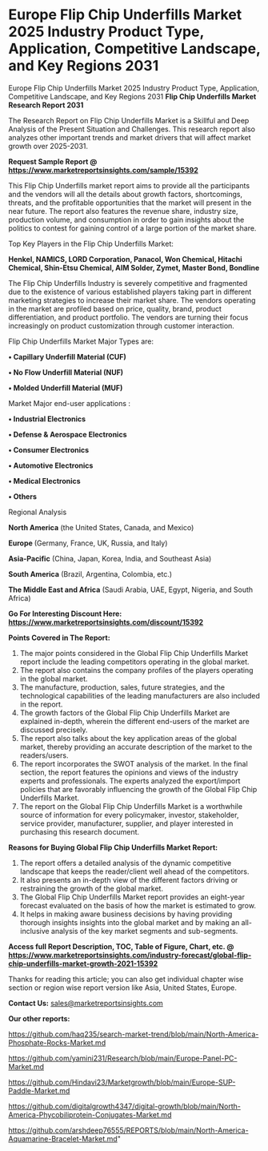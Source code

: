 # Europe Flip Chip Underfills Market 2025 Industry Product Type, Application, Competitive Landscape, and Key Regions 2031
Europe Flip Chip Underfills Market 2025 Industry Product Type, Application, Competitive Landscape, and Key Regions 2031
<strong>Flip Chip Underfills Market Research Report 2031</strong>

The Research Report on Flip Chip Underfills Market is a Skillful and Deep Analysis of the Present Situation and Challenges. This research report also analyzes other important trends and market drivers that will affect market growth over 2025-2031.

<strong>Request Sample Report @ <a href=https://www.marketreportsinsights.com/sample/15392>https://www.marketreportsinsights.com/sample/15392</a></strong>

This Flip Chip Underfills market report aims to provide all the participants and the vendors will all the details about growth factors, shortcomings, threats, and the profitable opportunities that the market will present in the near future. The report also features the revenue share, industry size, production volume, and consumption in order to gain insights about the politics to contest for gaining control of a large portion of the market share.

Top Key Players in the Flip Chip Underfills Market:

<strong>Henkel, NAMICS, LORD Corporation, Panacol, Won Chemical, Hitachi Chemical, Shin-Etsu Chemical, AIM Solder, Zymet, Master Bond, Bondline</strong>

The Flip Chip Underfills Industry is severely competitive and fragmented due to the existence of various established players taking part in different marketing strategies to increase their market share. The vendors operating in the market are profiled based on price, quality, brand, product differentiation, and product portfolio. The vendors are turning their focus increasingly on product customization through customer interaction.

Flip Chip Underfills Market Major Types are:

<strong>• Capillary Underfill Material (CUF)

• No Flow Underfill Material (NUF)

• Molded Underfill Material (MUF)</strong>

Market Major end-user applications :

<strong>• Industrial Electronics

• Defense & Aerospace Electronics

• Consumer Electronics

• Automotive Electronics

• Medical Electronics

• Others</strong>

Regional Analysis

</u><strong><b>North America</b></strong> (the United States, Canada, and Mexico)

<strong><b>Europe </b></strong>(Germany, France, UK, Russia, and Italy)

<strong><b>Asia-Pacific</b></strong> (China, Japan, Korea, India, and Southeast Asia)

<strong><b>South America</b></strong> (Brazil, Argentina, Colombia, etc.)

<strong><b>The Middle East and Africa</b></strong> (Saudi Arabia, UAE, Egypt, Nigeria, and South Africa)

<strong>Go For Interesting Discount Here: <a href=https://www.marketreportsinsights.com/discount/15392>https://www.marketreportsinsights.com/discount/15392</a></strong>

<strong>Points Covered in The Report:</strong>
<ol>
  <li>The major points considered in the Global Flip Chip Underfills Market report include the leading competitors operating in the global market.</li>
  <li>The report also contains the company profiles of the players operating in the global market.</li>
  <li>The manufacture, production, sales, future strategies, and the technological capabilities of the leading manufacturers are also included in the report.</li>
  <li>The growth factors of the Global Flip Chip Underfills Market are explained in-depth, wherein the different end-users of the market are discussed precisely.</li>
  <li>The report also talks about the key application areas of the global market, thereby providing an accurate description of the market to the readers/users.</li>
  <li>The report incorporates the SWOT analysis of the market. In the final section, the report features the opinions and views of the industry experts and professionals. The experts analyzed the export/import policies that are favorably influencing the growth of the Global Flip Chip Underfills Market.</li>
  <li>The report on the Global Flip Chip Underfills Market is a worthwhile source of information for every policymaker, investor, stakeholder, service provider, manufacturer, supplier, and player interested in purchasing this research document.</li>
</ol>
<strong>Reasons for Buying Global Flip Chip Underfills Market Report:</strong>

<ol>
  <li>The report offers a detailed analysis of the dynamic competitive landscape that keeps the reader/client well ahead of the competitors.</li>
  <li>It also presents an in-depth view of the different factors driving or restraining the growth of the global market.</li>
  <li>The Global Flip Chip Underfills Market report provides an eight-year forecast evaluated on the basis of how the market is estimated to grow.</li>
  <li>It helps in making aware business decisions by having providing thorough insights insights into the global market and by making an all-inclusive analysis of the key market segments and sub-segments.</li>
</ol>
<strong>Access full Report Description, TOC, Table of Figure, Chart, etc. @ <a href=https://www.marketreportsinsights.com/industry-forecast/global-flip-chip-underfills-market-growth-2021-15392>https://www.marketreportsinsights.com/industry-forecast/global-flip-chip-underfills-market-growth-2021-15392</a></strong>


Thanks for reading this article; you can also get individual chapter wise section or region wise report version like Asia, United States, Europe.

<strong>Contact Us:</strong>
sales@marketreportsinsights.com

<strong>Our other reports:</strong>

<a href=https://github.com/haq235/search-market-trend/blob/main/North-America-Phosphate-Rocks-Market.md>https://github.com/haq235/search-market-trend/blob/main/North-America-Phosphate-Rocks-Market.md</a>

<a href=https://github.com/yamini231/Research/blob/main/Europe-Panel-PC-Market.md>https://github.com/yamini231/Research/blob/main/Europe-Panel-PC-Market.md</a>

<a href=https://github.com/Hindavi23/Marketgrowth/blob/main/Europe-SUP-Paddle-Market.md>https://github.com/Hindavi23/Marketgrowth/blob/main/Europe-SUP-Paddle-Market.md</a>

<a href=https://github.com/digitalgrowth4347/digital-growth/blob/main/North-America-Phycobiliprotein-Conjugates-Market.md>https://github.com/digitalgrowth4347/digital-growth/blob/main/North-America-Phycobiliprotein-Conjugates-Market.md</a>

<a href=https://github.com/arshdeep76555/REPORTS/blob/main/North-America-Aquamarine-Bracelet-Market.md>https://github.com/arshdeep76555/REPORTS/blob/main/North-America-Aquamarine-Bracelet-Market.md</a>"
